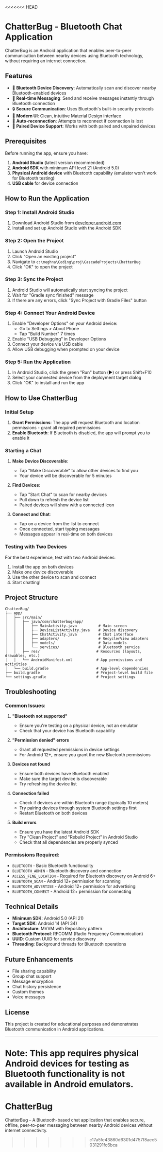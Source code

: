 <<<<<<< HEAD
# ChatterBug - Bluetooth Chat Application

ChatterBug is an Android application that enables peer-to-peer communication between nearby devices using Bluetooth technology, without requiring an internet connection.

## Features

- 🔵 **Bluetooth Device Discovery**: Automatically scan and discover nearby Bluetooth-enabled devices
- 💬 **Real-time Messaging**: Send and receive messages instantly through Bluetooth connection
- 🔒 **Secure Communication**: Uses Bluetooth's built-in security protocols
- 📱 **Modern UI**: Clean, intuitive Material Design interface
- 🔄 **Auto-reconnection**: Attempts to reconnect if connection is lost
- 👥 **Paired Device Support**: Works with both paired and unpaired devices

## Prerequisites

Before running the app, ensure you have:

1. **Android Studio** (latest version recommended)
2. **Android SDK** with minimum API level 21 (Android 5.0)
3. **Physical Android device** with Bluetooth capability (emulator won't work for Bluetooth testing)
4. **USB cable** for device connection

## How to Run the Application

### Step 1: Install Android Studio
1. Download Android Studio from [developer.android.com](https://developer.android.com/studio)
2. Install and set up Android Studio with the Android SDK

### Step 2: Open the Project
1. Launch Android Studio
2. Click "Open an existing project"
3. Navigate to `c:\meghna\Coding\proj\CascadeProjects\ChatterBug`
4. Click "OK" to open the project

### Step 3: Sync the Project
1. Android Studio will automatically start syncing the project
2. Wait for "Gradle sync finished" message
3. If there are any errors, click "Sync Project with Gradle Files" button

### Step 4: Connect Your Android Device
1. Enable "Developer Options" on your Android device:
   - Go to Settings > About Phone
   - Tap "Build Number" 7 times
2. Enable "USB Debugging" in Developer Options
3. Connect your device via USB cable
4. Allow USB debugging when prompted on your device

### Step 5: Run the Application
1. In Android Studio, click the green "Run" button (▶️) or press Shift+F10
2. Select your connected device from the deployment target dialog
3. Click "OK" to install and run the app

## How to Use ChatterBug

### Initial Setup
1. **Grant Permissions**: The app will request Bluetooth and location permissions - grant all required permissions
2. **Enable Bluetooth**: If Bluetooth is disabled, the app will prompt you to enable it

### Starting a Chat
1. **Make Device Discoverable**: 
   - Tap "Make Discoverable" to allow other devices to find you
   - Your device will be discoverable for 5 minutes

2. **Find Devices**:
   - Tap "Start Chat" to scan for nearby devices
   - Pull down to refresh the device list
   - Paired devices will show with a connected icon

3. **Connect and Chat**:
   - Tap on a device from the list to connect
   - Once connected, start typing messages
   - Messages appear in real-time on both devices

### Testing with Two Devices
For the best experience, test with two Android devices:
1. Install the app on both devices
2. Make one device discoverable
3. Use the other device to scan and connect
4. Start chatting!

## Project Structure

```
ChatterBug/
├── app/
│   ├── src/main/
│   │   ├── java/com/chatterbug/app/
│   │   │   ├── MainActivity.java          # Main screen
│   │   │   ├── DeviceListActivity.java    # Device discovery
│   │   │   ├── ChatActivity.java          # Chat interface
│   │   │   ├── adapters/                  # RecyclerView adapters
│   │   │   ├── models/                    # Data models
│   │   │   └── services/                  # Bluetooth service
│   │   ├── res/                          # Resources (layouts, drawables, etc.)
│   │   └── AndroidManifest.xml           # App permissions and activities
│   └── build.gradle                      # App-level dependencies
├── build.gradle                          # Project-level build file
└── settings.gradle                       # Project settings
```

## Troubleshooting

### Common Issues:

1. **"Bluetooth not supported"**
   - Ensure you're testing on a physical device, not an emulator
   - Check that your device has Bluetooth capability

2. **"Permission denied" errors**
   - Grant all requested permissions in device settings
   - For Android 12+, ensure you grant the new Bluetooth permissions

3. **Devices not found**
   - Ensure both devices have Bluetooth enabled
   - Make sure the target device is discoverable
   - Try refreshing the device list

4. **Connection failed**
   - Check if devices are within Bluetooth range (typically 10 meters)
   - Try pairing devices through system Bluetooth settings first
   - Restart Bluetooth on both devices

5. **Build errors**
   - Ensure you have the latest Android SDK
   - Try "Clean Project" and "Rebuild Project" in Android Studio
   - Check that all dependencies are properly synced

### Permissions Required:
- `BLUETOOTH` - Basic Bluetooth functionality
- `BLUETOOTH_ADMIN` - Bluetooth discovery and connection
- `ACCESS_FINE_LOCATION` - Required for Bluetooth discovery on Android 6+
- `BLUETOOTH_SCAN` - Android 12+ permission for scanning
- `BLUETOOTH_ADVERTISE` - Android 12+ permission for advertising
- `BLUETOOTH_CONNECT` - Android 12+ permission for connecting

## Technical Details

- **Minimum SDK**: Android 5.0 (API 21)
- **Target SDK**: Android 14 (API 34)
- **Architecture**: MVVM with Repository pattern
- **Bluetooth Protocol**: RFCOMM (Radio Frequency Communication)
- **UUID**: Custom UUID for service discovery
- **Threading**: Background threads for Bluetooth operations

## Future Enhancements

- File sharing capability
- Group chat support
- Message encryption
- Chat history persistence
- Custom themes
- Voice messages

## License

This project is created for educational purposes and demonstrates Bluetooth communication in Android applications.

---

**Note**: This app requires physical Android devices for testing as Bluetooth functionality is not available in Android emulators.
=======
# ChatterBug
ChatterBug – A Bluetooth-based chat application that enables secure, offline, peer-to-peer messaging between nearby Android devices without internet connectivity.
>>>>>>> c17a5fe43860d6301d4757f8aec5031291fc6bca
